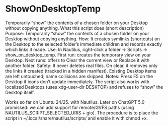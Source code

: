 # ShowOnDesktopTemp
Temporarily “show” the contents of a chosen folder on your Desktop without copying anything.
What this script does (short description)
Purpose: Temporarily “show” the contents of a chosen folder on your Desktop without copying anything.
How: It creates symlinks (shortcuts) on the Desktop to the selected folder’s immediate children and records exactly which links it made.
Use: In Nautilus, right-click a folder → Scripts → show_on_desktop_temp.
First run: creates the temporary view on your Desktop.
Next runs: offers to Clear the current view or Replace it with another folder.
Safety: It never deletes real files. On clear, it removes only the links it created (tracked in a hidden manifest). Existing Desktop items are left untouched; name collisions are skipped.
Notes: Press F5 on the Desktop if icons don’t update immediately. The script also works with localized Desktops (uses xdg-user-dir DESKTOP) and refuses to “show” the Desktop itself.

Works so far on Ubuntu 24/25. with Nautilus. Later on ChatGPT 5.0 promissed: we can add support for remote/GVFS paths (using NAUTILUS_SCRIPT_SELECTED_URIS + gio). The procedure is to place the script in ~/.local/share/nautilus/scripts/ and enable it with chmod +x. 
